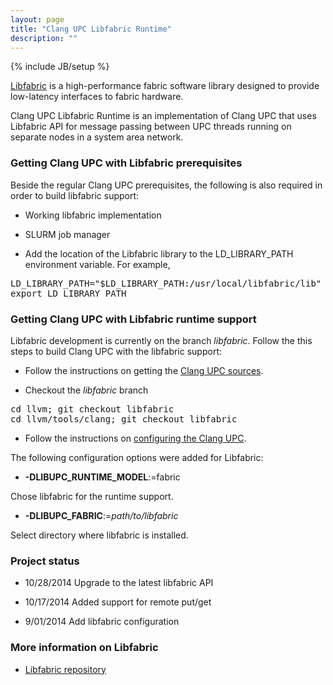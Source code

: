 ```yaml
---
layout: page
title: "Clang UPC Libfabric Runtime"
description: ""
---
```

{% include JB/setup %}

[Libfabric](https://www.openfabrics.org/downloads/OFIWG/API/fabric.html) is
a high-performance fabric software library designed to provide
low-latency interfaces to fabric hardware.  

Clang UPC Libfabric Runtime is an implementation of Clang UPC that uses
Libfabric API for message passing between UPC threads running on separate
nodes in a system area network.

### Getting Clang UPC with Libfabric prerequisites 

Beside the regular Clang UPC prerequisites, the following is also required in
order to build libfabric support:

* Working libfabric implementation 

* SLURM job manager

* Add the location of the Libfabric library to the LD_LIBRARY_PATH
environment variable. For example,

<pre>
LD_LIBRARY_PATH="$LD_LIBRARY_PATH:/usr/local/libfabric/lib"
export LD_LIBRARY_PATH
</pre>

### Getting Clang UPC with Libfabric runtime support

Libfabric development is currently on the branch _libfabric_.  Follow the
this steps to build Clang UPC with the libfabric support:

* Follow the instructions on getting the
[Clang UPC sources](/clang-upc/install.html).

* Checkout the _libfabric_ branch

<pre>
cd llvm; git checkout libfabric
cd llvm/tools/clang; git checkout libfabric
</pre>

* Follow the instructions on 
[configuring the Clang UPC](/clang-upc/config-options.html).

The following configuration options were added for Libfabric:

* __-DLIBUPC_RUNTIME_MODEL__:=fabric

Chose libfabric for the runtime support.

* __-DLIBUPC_FABRIC__:=_path/to/libfabric_

Select directory where libfabric is installed.

### Project status

* 10/28/2014 Upgrade to the latest libfabric API

* 10/17/2014 Added support for remote put/get

* 9/01/2014 Add libfabric configuration

### More information on Libfabric

* [Libfabric repository](https://github.com/ofiwg/libfabric)
